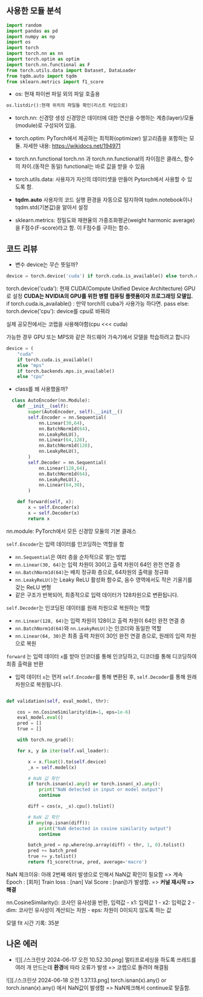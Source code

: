 ## 사용한 모듈 분석

```python
import random
import pandas as pd
import numpy as np
import os
import torch
import torch.nn as nn
import torch.optim as optim
import torch.nn.functional as F
from torch.utils.data import Dataset, DataLoader
from tqdm.auto import tqdm
from sklearn.metrics import f1_score
```

- os: 현재 파이썬 파일 외의 파일 호출용

```python
os.listdir():현재 위치의 파일들 확인(리스트 타입으로)
```

- torch.nn: 신경망 생성
  신경망은 데이터에 대한 연산을 수행하는 계층(layer)/모듈(module)로 구성되어 있음.

- torch.optim: PyTorch에서 제공하는 최적화(optimizer) 알고리즘을 포함하는 모듈.
  자세한 내용: https://wikidocs.net/194971

- torch.nn.functional
  torch.nn 과 torch.nn.functional의 차이점은 클래스, 함수의 차이.(동작은 동일)
  functional는 바로 값을 받을 수 있음

- torch.utils.data: 사용자가 자신의 데이터셋을 만들어 Pytorch에서 사용할 수 있도록 함.

- **tqdm.auto** 사용자의 코드 실행 환경을 자동으로 탐지하여 tqdm.notebook이나 tqdm.std(기본값)을 알아서 설정

- sklearn.metrics:
  정밀도와 재현율의 가중조화평균(weight harmonic average)을 F점수(F-score)라고 함.
  이 F점수를 구하는 함수.

## 코드 리뷰

- 변수 device는 무슨 뜻일까?

```python
device = torch.device('cuda') if torch.cuda.is_available() else torch.device('cpu')
```

torch.device('cuda'): 현재 CUDA(Compute Unified Device Architecture) GPU로 설정 **CUDA는 NVIDIA의 GPU를 위한 병렬 컴퓨팅 플랫폼이자 프로그래밍 모델입.**
if torch.cuda.is_available() : 만약 torch의 cuba가 사용가능 하다면. pass
else: torch.device('cpu'): device를 cpu로 바꿔라

실제 공모전에서는 코랩을 사용해야함(cpu <<< cuda)

가능한 경우 GPU 또는 MPS와 같은 하드웨어 가속기에서 모델을 학습하려고 합니다

```python
device = (
    "cuda"
    if torch.cuda.is_available()
    else "mps"
    if torch.backends.mps.is_available()
    else "cpu"
```

- class를 왜 사용했을까?

```python
  class AutoEncoder(nn.Module):
    def __init__(self):
        super(AutoEncoder, self).__init__()
        self.Encoder = nn.Sequential(
            nn.Linear(30,64),
            nn.BatchNorm1d(64),
            nn.LeakyReLU(),
            nn.Linear(64,128),
            nn.BatchNorm1d(128),
            nn.LeakyReLU(),
        )
        self.Decoder = nn.Sequential(
            nn.Linear(128,64),
            nn.BatchNorm1d(64),
            nn.LeakyReLU(),
            nn.Linear(64,30),
        )

    def forward(self, x):
        x = self.Encoder(x)
        x = self.Decoder(x)
        return x
```

nn.module: PyTorch에서 모든 신경망 모듈의 기본 클래스

`self.Encoder`는 입력 데이터를 인코딩하는 역할을 함

- `nn.Sequential`은 여러 층을 순차적으로 쌓는 방법
- `nn.Linear(30, 64)`는 입력 차원이 30이고 출력 차원이 64인 완전 연결 층
- `nn.BatchNorm1d(64)`는 배치 정규화 층으로, 64차원의 출력을 정규화
- `nn.LeakyReLU()`는 Leaky ReLU 활성화 함수로, 음수 영역에서도 작은 기울기를 갖는 ReLU 변형
- 같은 구조가 반복되어, 최종적으로 입력 데이터가 128차원으로 변환됩니다.

`self.Decoder`는 인코딩된 데이터를 원래 차원으로 복원하는 역할

- `nn.Linear(128, 64)`는 입력 차원이 128이고 출력 차원이 64인 완전 연결 층
- `nn.BatchNorm1d(64)`와 `nn.LeakyReLU()`는 인코더와 동일한 역할
- `nn.Linear(64, 30)`은 최종 출력 차원이 30인 완전 연결 층으로, 원래의 입력 차원으로 복원

`forward` 는 입력 데이터 `x`를 받아 인코더를 통해 인코딩하고, 디코더를 통해 디코딩하여 최종 출력을 반환

- 입력 데이터 `x`는 먼저 `self.Encoder`를 통해 변환된 후, `self.Decoder`를 통해 원래 차원으로 복원됩니다.

```python

def validation(self, eval_model, thr):

	cos = nn.CosineSimilarity(dim=1, eps=1e-6)
	eval_model.eval()
	pred = []
	true = []

	with torch.no_grad():

	for x, y in iter(self.val_loader):

		x = x.float().to(self.device)
		_x = self.model(x)

		# NaN 값 확인
		if torch.isnan(x).any() or torch.isnan(_x).any():
			print("NaN detected in input or model output")
			continue

		diff = cos(x, _x).cpu().tolist()

		# NaN 값 확인
		if any(np.isnan(diff)):
			print("NaN detected in cosine similarity output")
			continue

		batch_pred = np.where(np.array(diff) < thr, 1, 0).tolist()
		pred += batch_pred
		true += y.tolist()
		return f1_score(true, pred, average='macro')
```

NaN 체크이유: 아래 2번째 에러 발생으로 인해서 NaN값 확인이 필요함
=> 계속 Epoch : [회차] Train loss : [nan] Val Score : [nan])가 발생함. => **커널 재시작 => 해결**

nn.CosineSimilarity(): 코사인 유사성을 반환,
입력값 - x1: 입력값 1 - x2: 입력값 2 - dim: 코사인 유사성이 계산되는 차원 - eps: 차원이 0이되지 않도록 하는 값

모델 fit 시간 기록: 35분

## 나온 에러

- ![][./스크린샷 2024-06-17 오전 10.52.30.png]
  멀티프로세싱을 하도록 쓰레드를 여러 개 만드는데 **환경**에 따라 오류가 발생
  => 코랩으로 돌려야 해결됨

![][./스크린샷 2024-06-18 오전 1.37.13.png]
torch.isnan(x).any() or torch.isnan(_x_).any() 에서 NaN값이 발생함
=> NaN체크해서 continue로 탈출함.
